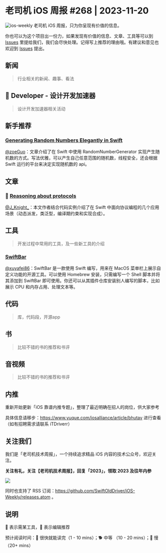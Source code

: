 # 老司机 iOS 周报 #268 | 2023-11-20

![ios-weekly](https://github.com/SwiftOldDriver/iOS-Weekly/blob/master/assets/ios-weekly.png?raw=true)
老司机 iOS 周报，只为你呈现有价值的信息。

你也可以为这个项目出一份力，如果发现有价值的信息、文章、工具等可以到 [Issues](https://github.com/SwiftOldDriver/iOS-Weekly/issues) 里提给我们，我们会尽快处理。记得写上推荐的理由哦。有建议和意见也欢迎到 [Issues](https://github.com/SwiftOldDriver/iOS-Weekly/issues) 提出。

## 新闻

> 行业相关的新闻、趣事、看法

##  Developer - 设计开发加速器

> 设计开发加速器相关活动

## 新手推荐

###  [Generating Random Numbers Elegantly in Swift ](https://www.swiftjectivec.com/swift-randomnumbergenerator/)

[@zoeGuo](https://github.com/zoeGuo)：文章介绍了在 Swift 中使用 RandomNumberGenerator 实现产生随机数的方式。写法优雅，可以产生自己任意范围的随机数，线程安全，还会根据 Swift 运行的平台来决定实现随机数的 api。

## 文章

### 🐎 [Reasoning about protocols](https://www.swiftindepth.com/articles/reasoning-about-protocols/)

[@J_Knight_](https://github.com/knightsj)：本文作者结合代码实例介绍了在 Swift 中面向协议编程的几个应用场景（动态派发，类泛型，编译期约束和实现合成）。


## 工具

> 开发过程中常用的工具，及一些新工具的介绍

### [SwiftBar](https://github.com/swiftbar/SwiftBar)

[@xuyafei86](https://github.com/xiaofei86)：SwiftBar 是一款使用 Swift 编写，用来在 MacOS 菜单栏上展示自定义功能的开源工具。可以使用 Homebrew 安装，只需编写一个 Shell 脚本并将其添加到 SwiftBar 即可使用。你还可以从其插件仓库安装别人编写的脚本，比如展示 CPU 和内存占用、处理文本等。

## 代码

> 库，代码段，开源app

## 书

> 比较不错的书的推荐和书评

## 音视频

> 比较不错的书的推荐和书评

## 内推

重新开始更新「iOS 靠谱内推专题」，整理了最近明确在招人的岗位，供大家参考

具体信息请移步：https://www.yuque.com/iosalliance/article/bhutav 进行查看（如有招聘需求请联系 iTDriverr）

## 关注我们

我们是「老司机技术周报」，一个持续追求精品 iOS 内容的技术公众号，欢迎关注。

**关注有礼，关注【老司机技术周报】，回复「2023」，领取 2023 及往年内参**

![](https://github.com/SwiftOldDriver/iOS-Weekly/blob/master/assets/qrcode_for_wechat.jpg?raw=true)

同时也支持了 RSS 订阅：https://github.com/SwiftOldDriver/iOS-Weekly/releases.atom 。

## 说明

🚧 表示需某工具，🌟 表示编辑推荐

预计阅读时间：🐎 很快就能读完（1 - 10 mins）；🐕 中等 （10 - 20 mins）；🐢 慢（20+ mins）
